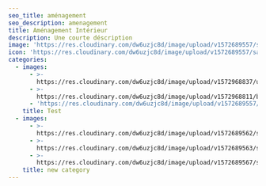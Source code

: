 ```yaml
---
seo_title: aménagement
seo_description: amenagement
title: Aménagement Intérieur
description: Une courte déscription
image: 'https://res.cloudinary.com/dw6uzjc8d/image/upload/v1572689557/sample.jpg'
icon: 'https://res.cloudinary.com/dw6uzjc8d/image/upload/v1572689557/sample.jpg'
categories:
  - images:
      - >-
        https://res.cloudinary.com/dw6uzjc8d/image/upload/v1572968837/uowpmjm96spcigvmccno.jpg
      - >-
        https://res.cloudinary.com/dw6uzjc8d/image/upload/v1572968811/bfgd2lt3itwvjiazm4vs.jpg
      - 'https://res.cloudinary.com/dw6uzjc8d/image/upload/v1572689557/sample.jpg'
    title: Test
  - images:
      - >-
        https://res.cloudinary.com/dw6uzjc8d/image/upload/v1572689562/samples/sheep.jpg
      - >-
        https://res.cloudinary.com/dw6uzjc8d/image/upload/v1572689563/samples/bike.jpg
      - >-
        https://res.cloudinary.com/dw6uzjc8d/image/upload/v1572689567/samples/imagecon-group.jpg
    title: new category
---
```


